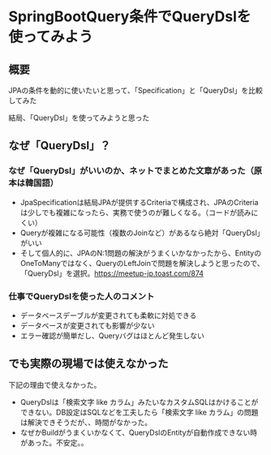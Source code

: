 # SpringBootQuery条件でQueryDslを使ってみよう

## 概要

JPAの条件を動的に使いたいと思って、「Specification」と「QueryDsl」を比較してみた

結局、「QueryDsl」を使ってみようと思った

## なぜ「QueryDsl」？

### なぜ「QueryDsl」がいいのか、ネットでまとめた文章があった（原本は韓国語）

* JpaSpecificationは結局JPAが提供するCriteriaで構成され、JPAのCriteriaは少しでも複雑になったら、実務で使うのが難しくなる。（コードが読みにくい）
* Queryが複雑になる可能性（複数のJoinなど）があるなら絶対「QueryDsl」がいい
* そして個人的に、JPAのN:1問題の解決がうまくいかなかったから、EntityのOneToManyではなく、QueryのLeftJoinで問題を解決しようと思ったので、「QueryDsl」を選択。https://meetup-jp.toast.com/874

### 仕事でQueryDslを使った人のコメント

* データベースデーブルが変更されても柔軟に対処できる
* データベースが変更されても影響が少ない
* エラー確認が簡単だし、Queryバグはほとんど発生しない


## でも実際の現場では使えなかった

下記の理由で使えなかった。

* QueryDslは「検索文字 like カラム」みたいなカスタムSQLはかけることができない。DB設定はSQLなどを工夫したら「検索文字 like カラム」の問題は解決できそうだが、、時間がなかった。
* なぜかBuildがうまくいかなくて、QueryDslのEntityが自動作成できない時があった。不安定。。
